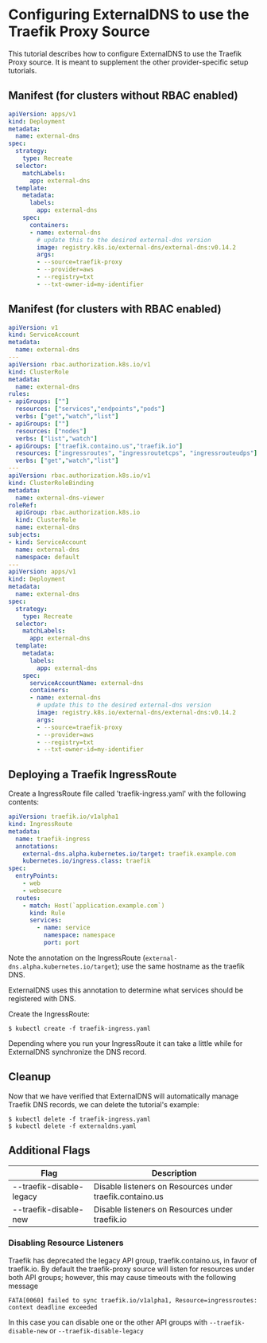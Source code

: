 # Configuring ExternalDNS to use the Traefik Proxy Source

This tutorial describes how to configure ExternalDNS to use the Traefik Proxy source.
It is meant to supplement the other provider-specific setup tutorials.

## Manifest (for clusters without RBAC enabled)

```yaml
apiVersion: apps/v1
kind: Deployment
metadata:
  name: external-dns
spec:
  strategy:
    type: Recreate
  selector:
    matchLabels:
      app: external-dns
  template:
    metadata:
      labels:
        app: external-dns
    spec:
      containers:
      - name: external-dns
        # update this to the desired external-dns version
        image: registry.k8s.io/external-dns/external-dns:v0.14.2
        args:
        - --source=traefik-proxy
        - --provider=aws
        - --registry=txt
        - --txt-owner-id=my-identifier
```

## Manifest (for clusters with RBAC enabled)

```yaml
apiVersion: v1
kind: ServiceAccount
metadata:
  name: external-dns
---
apiVersion: rbac.authorization.k8s.io/v1
kind: ClusterRole
metadata:
  name: external-dns
rules:
- apiGroups: [""]
  resources: ["services","endpoints","pods"]
  verbs: ["get","watch","list"]
- apiGroups: [""]
  resources: ["nodes"]
  verbs: ["list","watch"]
- apiGroups: ["traefik.containo.us","traefik.io"]
  resources: ["ingressroutes", "ingressroutetcps", "ingressrouteudps"]
  verbs: ["get","watch","list"]
---
apiVersion: rbac.authorization.k8s.io/v1
kind: ClusterRoleBinding
metadata:
  name: external-dns-viewer
roleRef:
  apiGroup: rbac.authorization.k8s.io
  kind: ClusterRole
  name: external-dns
subjects:
- kind: ServiceAccount
  name: external-dns
  namespace: default
---
apiVersion: apps/v1
kind: Deployment
metadata:
  name: external-dns
spec:
  strategy:
    type: Recreate
  selector:
    matchLabels:
      app: external-dns
  template:
    metadata:
      labels:
        app: external-dns
    spec:
      serviceAccountName: external-dns
      containers:
      - name: external-dns
        # update this to the desired external-dns version
        image: registry.k8s.io/external-dns/external-dns:v0.14.2
        args:
        - --source=traefik-proxy
        - --provider=aws
        - --registry=txt
        - --txt-owner-id=my-identifier
```

## Deploying a Traefik IngressRoute
Create a IngressRoute file called 'traefik-ingress.yaml' with the following contents:
```yaml
apiVersion: traefik.io/v1alpha1
kind: IngressRoute
metadata:
  name: traefik-ingress
  annotations:
    external-dns.alpha.kubernetes.io/target: traefik.example.com
    kubernetes.io/ingress.class: traefik
spec:
  entryPoints:
    - web
    - websecure
  routes:
    - match: Host(`application.example.com`)
      kind: Rule
      services:
        - name: service
          namespace: namespace
          port: port
```

Note the annotation on the IngressRoute (`external-dns.alpha.kubernetes.io/target`); use the same hostname as the traefik DNS.

ExternalDNS uses this annotation to determine what services should be registered with DNS.

Create the IngressRoute:

```
$ kubectl create -f traefik-ingress.yaml
```

Depending where you run your IngressRoute it can take a little while for ExternalDNS synchronize the DNS record.

## Cleanup

Now that we have verified that ExternalDNS will automatically manage Traefik DNS records, we can delete the tutorial's example:

```
$ kubectl delete -f traefik-ingress.yaml
$ kubectl delete -f externaldns.yaml
```

## Additional Flags

| Flag | Description |
| --- | --- |
| --traefik-disable-legacy | Disable listeners on Resources under traefik.containo.us |
| --traefik-disable-new | Disable listeners on Resources under traefik.io |

### Disabling Resource Listeners

Traefik has deprecated the legacy API group, traefik.containo.us, in favor of traefik.io. By default the traefik-proxy source will listen for resources under both API groups; however, this may cause timeouts with the following message

```
FATA[0060] failed to sync traefik.io/v1alpha1, Resource=ingressroutes: context deadline exceeded
```

In this case you can disable one or the other API groups with `--traefik-disable-new` or `--traefik-disable-legacy`

